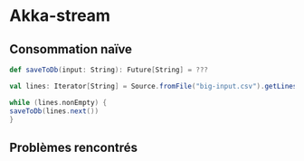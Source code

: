 
# Akka-stream


## Consommation naïve
```scala
def saveToDb(input: String): Future[String] = ???

val lines: Iterator[String] = Source.fromFile("big-input.csv").getLines()

while (lines.nonEmpty) {
saveToDb(lines.next())
}
```

## Problèmes rencontrés